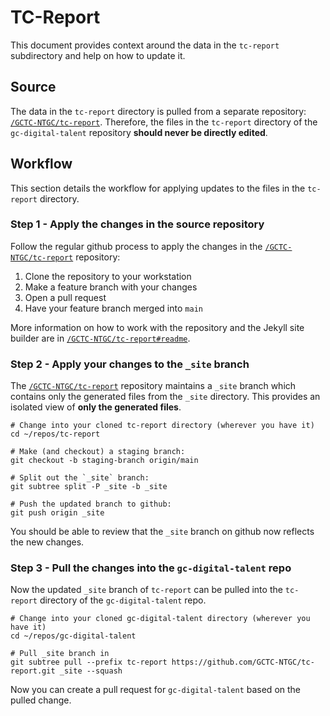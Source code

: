 # TC-Report

This document provides context around the data in the `tc-report` subdirectory and help on how to update it.

## Source

The data in the `tc-report` directory is pulled from a separate repository: [`/GCTC-NTGC/tc-report`](https://github.com/GCTC-NTGC/tc-report). Therefore, the files in the `tc-report` directory of the `gc-digital-talent` repository __should never be directly edited__.

## Workflow

This section details the workflow for applying updates to the files in the `tc-report` directory.

### Step 1 - Apply the changes in the source repository

Follow the regular github process to apply the changes in the [`/GCTC-NTGC/tc-report`](https://github.com/GCTC-NTGC/tc-report) repository: 
1. Clone the repository to your workstation
2. Make a feature branch with your changes
3. Open a pull request
4. Have your feature branch merged into `main`

More information on how to work with the repository and the Jekyll site builder are in [`/GCTC-NTGC/tc-report#readme`](https://github.com/GCTC-NTGC/tc-report#readme).

### Step 2 - Apply your changes to the `_site` branch

The [`/GCTC-NTGC/tc-report`](https://github.com/GCTC-NTGC/tc-report) repository maintains a `_site` branch which contains only the generated files from the `_site` directory.  This provides an isolated view of __only the generated files__.
```
# Change into your cloned tc-report directory (wherever you have it)
cd ~/repos/tc-report

# Make (and checkout) a staging branch:
git checkout -b staging-branch origin/main

# Split out the `_site` branch: 
git subtree split -P _site -b _site

# Push the updated branch to github:
git push origin _site
```

You should be able to review that the `_site` branch on github now reflects the new changes.

### Step 3 - Pull the changes into the `gc-digital-talent` repo

Now the updated `_site` branch of `tc-report` can be pulled into the `tc-report` directory of the `gc-digital-talent` repo.

```
# Change into your cloned gc-digital-talent directory (wherever you have it)
cd ~/repos/gc-digital-talent

# Pull _site branch in
git subtree pull --prefix tc-report https://github.com/GCTC-NTGC/tc-report.git _site --squash
```
Now you can create a pull request for `gc-digital-talent` based on the pulled change.
